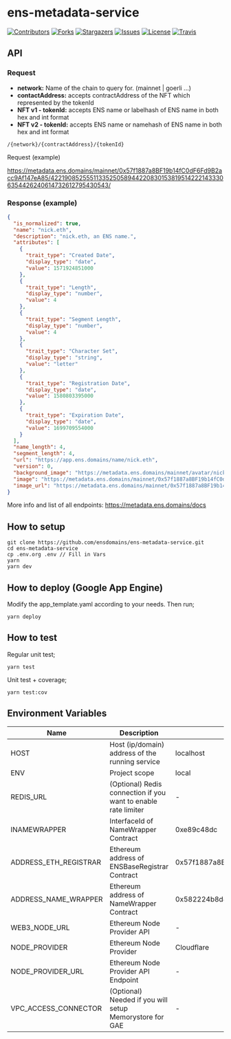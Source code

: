 # ens-metadata-service

[![Contributors][contributors-shield]][contributors-url]
[![Forks][forks-shield]][forks-url]
[![Stargazers][stars-shield]][stars-url]
[![Issues][issues-shield]][issues-url]
[![License][license-shield]][license-url]
[![Travis][travis-shield]][travis-url]

## API


### Request
- __network:__ Name of the chain to query for. (mainnet | goerli ...)
- __contactAddress:__ accepts contractAddress of the NFT which represented by the tokenId
- __NFT v1 - tokenId:__ accepts ENS name or labelhash of ENS name in both hex and int format
- __NFT v2 - tokenId:__ accepts ENS name or namehash of ENS name in both hex and int format

```
/{network}/{contractAddress}/{tokenId}
```

Request (example)

https://metadata.ens.domains/mainnet/0x57f1887a8BF19b14fC0dF6Fd9B2acc9Af147eA85/42219085255511335250589442208301538195142221433306354426240614732612795430543/

### Response (example)

```json
{
  "is_normalized": true,
  "name": "nick.eth",
  "description": "nick.eth, an ENS name.",
  "attributes": [
    {
      "trait_type": "Created Date",
      "display_type": "date",
      "value": 1571924851000
    },
    {
      "trait_type": "Length",
      "display_type": "number",
      "value": 4
    },
    {
      "trait_type": "Segment Length",
      "display_type": "number",
      "value": 4
    },
    {
      "trait_type": "Character Set",
      "display_type": "string",
      "value": "letter"
    },
    {
      "trait_type": "Registration Date",
      "display_type": "date",
      "value": 1580803395000
    },
    {
      "trait_type": "Expiration Date",
      "display_type": "date",
      "value": 1699709554000
    }
  ],
  "name_length": 4,
  "segment_length": 4,
  "url": "https://app.ens.domains/name/nick.eth",
  "version": 0,
  "background_image": "https://metadata.ens.domains/mainnet/avatar/nick.eth",
  "image": "https://metadata.ens.domains/mainnet/0x57f1887a8BF19b14fC0dF6Fd9B2acc9Af147eA85/0x5d5727cb0fb76e4944eafb88ec9a3cf0b3c9025a4b2f947729137c5d7f84f68f/image",
  "image_url": "https://metadata.ens.domains/mainnet/0x57f1887a8BF19b14fC0dF6Fd9B2acc9Af147eA85/0x5d5727cb0fb76e4944eafb88ec9a3cf0b3c9025a4b2f947729137c5d7f84f68f/image"
}

```

More info and list of all endpoints: https://metadata.ens.domains/docs


## How to setup

```
git clone https://github.com/ensdomains/ens-metadata-service.git
cd ens-metadata-service
cp .env.org .env // Fill in Vars
yarn
yarn dev
```


## How to deploy (Google App Engine)

Modify the app_template.yaml according to your needs. Then run;

```
yarn deploy
```


## How to test

Regular unit test;
```
yarn test
```

Unit test + coverage;
```
yarn test:cov
```


## Environment Variables

| Name | Description | Default value | Options |
| ---- | ----------- | ------------- | ------- |
| HOST | Host (ip/domain) address of the running service | localhost | - | No |
| ENV | Project scope | local | local/prod |
| REDIS_URL | (Optional) Redis connection if you want to enable rate limiter | - | - |
| INAMEWRAPPER | InterfaceId of NameWrapper Contract | 0xe89c48dc | - |
| ADDRESS_ETH_REGISTRAR | Ethereum address of ENSBaseRegistrar Contract | 0x57f1887a8BF19b14fC0dF6Fd9B2acc9Af147eA85 | - |
| ADDRESS_NAME_WRAPPER | Ethereum address of NameWrapper Contract | 0x582224b8d4534F4749EFA4f22eF7241E0C56D4B8 | - |
| WEB3_NODE_URL | Ethereum Node Provider API | - | - |
| NODE_PROVIDER | Ethereum Node Provider | Cloudflare | Cloudflare/Google/Infura/Local |
| NODE_PROVIDER_URL | Ethereum Node Provider API Endpoint | - | - |
| VPC_ACCESS_CONNECTOR | (Optional) Needed if you will setup Memorystore for GAE | - | - |


<!-- MARKDOWN LINKS & IMAGES -->
<!-- https://www.markdownguide.org/basic-syntax/#reference-style-links -->
[contributors-shield]: https://img.shields.io/github/contributors/ensdomains/ens-metadata-service.svg?style=for-the-badge
[contributors-url]: https://github.com/ensdomains/ens-metadata-service/graphs/contributors
[forks-shield]: https://img.shields.io/github/forks/ensdomains/ens-metadata-service.svg?style=for-the-badge
[forks-url]: https://github.com/mdtanrikulu/ensdomains/ens-metadata-service/members
[stars-shield]: https://img.shields.io/github/stars/ensdomains/ens-metadata-service.svg?style=for-the-badge
[stars-url]: https://github.com/ensdomains/ens-metadata-service/stargazers
[issues-shield]: https://img.shields.io/github/issues/ensdomains/ens-metadata-service.svg?style=for-the-badge
[issues-url]: https://github.com/ensdomains/ens-metadata-service/issues
[license-shield]: https://img.shields.io/github/license/ensdomains/ens-metadata-service.svg?style=for-the-badge
[license-url]: https://github.com/ensdomains/ens-metadata-service/blob/master/LICENSE
[travis-shield]: https://img.shields.io/travis/com/ensdomains/ens-metadata-service/master?style=for-the-badge
[travis-url]: https://travis-ci.com/github/ensdomains/ens-metadata-service
